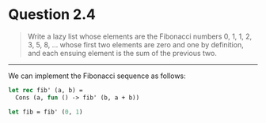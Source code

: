 # Question 2.4

> Write a lazy list whose elements are the Fibonacci numbers 0, 1, 1, 2, 3, 5, 8, … whose first two elements are zero and one by definition, and each ensuing element is the sum of the previous two.

---

We can implement the Fibonacci sequence as follows:
```ocaml
let rec fib' (a, b) =
  Cons (a, fun () -> fib' (b, a + b))

let fib = fib' (0, 1)
```
